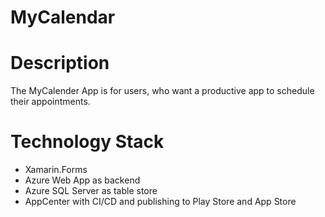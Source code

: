 # MyCalendar
# Description
The MyCalender App is for users, who want a productive app to schedule their appointments.

# Technology Stack
- Xamarin.Forms
- Azure Web App as backend
- Azure SQL Server as table store
- AppCenter with CI/CD and publishing to Play Store and App Store
